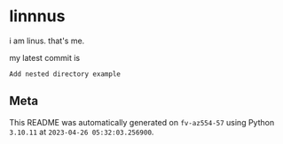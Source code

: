 # linnnus

i am linus. that's me.

my latest commit is

```
Add nested directory example
```

## Meta

This README was automatically generated on `fv-az554-57` using Python
`3.10.11` at `2023-04-26 05:32:03.256900`.
